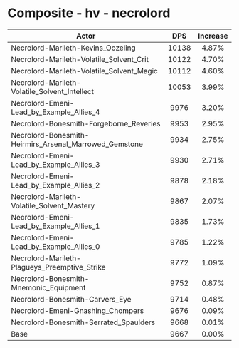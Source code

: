 # Composite - hv - necrolord
| Actor | DPS | Increase |
|---|:---:|:---:|
|Necrolord-Marileth-Kevins_Oozeling|10138|4.87%|
|Necrolord-Marileth-Volatile_Solvent_Crit|10122|4.70%|
|Necrolord-Marileth-Volatile_Solvent_Magic|10112|4.60%|
|Necrolord-Marileth-Volatile_Solvent_Intellect|10053|3.99%|
|Necrolord-Emeni-Lead_by_Example_Allies_4|9976|3.20%|
|Necrolord-Bonesmith-Forgeborne_Reveries|9953|2.95%|
|Necrolord-Bonesmith-Heirmirs_Arsenal_Marrowed_Gemstone|9934|2.75%|
|Necrolord-Emeni-Lead_by_Example_Allies_3|9930|2.71%|
|Necrolord-Emeni-Lead_by_Example_Allies_2|9878|2.18%|
|Necrolord-Marileth-Volatile_Solvent_Mastery|9867|2.07%|
|Necrolord-Emeni-Lead_by_Example_Allies_1|9835|1.73%|
|Necrolord-Emeni-Lead_by_Example_Allies_0|9785|1.22%|
|Necrolord-Marileth-Plagueys_Preemptive_Strike|9772|1.09%|
|Necrolord-Bonesmith-Mnemonic_Equipment|9752|0.87%|
|Necrolord-Bonesmith-Carvers_Eye|9714|0.48%|
|Necrolord-Emeni-Gnashing_Chompers|9676|0.09%|
|Necrolord-Bonesmith-Serrated_Spaulders|9668|0.01%|
|Base|9667|0.00%|
